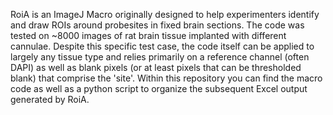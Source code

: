 RoiA is an ImageJ Macro originally designed to help experimenters identify and draw ROIs around probesites in fixed brain sections. The code was tested on ~8000
images of rat brain tissue implanted with different cannulae. Despite this specific test case, the code itself can be applied to largely any tissue type and relies primarily
on a reference channel (often DAPI) as well as blank pixels (or at least pixels that can be thresholded blank) that comprise the 'site'. Within this repository you can find the 
macro code as well as a python script to organize the subsequent Excel output generated by RoiA.
